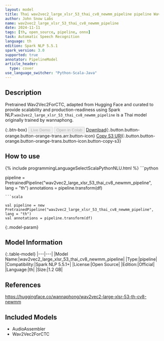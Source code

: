 ```yaml
---
layout: model
title: Thai wav2vec2_large_xlsr_53_thai_cv8_newmm_pipeline pipeline Wav2Vec2ForCTC from wannaphong
author: John Snow Labs
name: wav2vec2_large_xlsr_53_thai_cv8_newmm_pipeline
date: 2024-11-11
tags: [th, open_source, pipeline, onnx]
task: Automatic Speech Recognition
language: th
edition: Spark NLP 5.5.1
spark_version: 3.0
supported: true
annotator: PipelineModel
article_header:
  type: cover
use_language_switcher: "Python-Scala-Java"
---
```


## Description

Pretrained Wav2Vec2ForCTC, adapted from Hugging Face and curated to provide scalability and production-readiness using Spark NLP.`wav2vec2_large_xlsr_53_thai_cv8_newmm_pipeline` is a Thai model originally trained by wannaphong.

{:.btn-box}
<button class="button button-orange" disabled>Live Demo</button>
<button class="button button-orange" disabled>Open in Colab</button>
[Download](https://s3.amazonaws.com/auxdata.johnsnowlabs.com/public/models/wav2vec2_large_xlsr_53_thai_cv8_newmm_pipeline_th_5.5.1_3.0_1731360503512.zip){:.button.button-orange.button-orange-trans.arr.button-icon}
[Copy S3 URI](s3://auxdata.johnsnowlabs.com/public/models/wav2vec2_large_xlsr_53_thai_cv8_newmm_pipeline_th_5.5.1_3.0_1731360503512.zip){:.button.button-orange.button-orange-trans.button-icon.button-copy-s3}

## How to use



<div class="tabs-box" markdown="1">
{% include programmingLanguageSelectScalaPythonNLU.html %}
```python

pipeline = PretrainedPipeline("wav2vec2_large_xlsr_53_thai_cv8_newmm_pipeline", lang = "th")
annotations =  pipeline.transform(df)   

```
```scala

val pipeline = new PretrainedPipeline("wav2vec2_large_xlsr_53_thai_cv8_newmm_pipeline", lang = "th")
val annotations = pipeline.transform(df)

```
</div>

{:.model-param}
## Model Information

{:.table-model}
|---|---|
|Model Name:|wav2vec2_large_xlsr_53_thai_cv8_newmm_pipeline|
|Type:|pipeline|
|Compatibility:|Spark NLP 5.5.1+|
|License:|Open Source|
|Edition:|Official|
|Language:|th|
|Size:|1.2 GB|

## References

https://huggingface.co/wannaphong/wav2vec2-large-xlsr-53-th-cv8-newmm

## Included Models

- AudioAssembler
- Wav2Vec2ForCTC